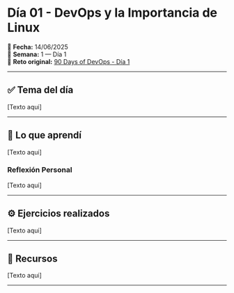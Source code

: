 # Día 01 - DevOps y la Importancia de Linux

📅 **Fecha:** 14/06/2025  
📂 **Semana:** 1 — Día 1  
🔗 **Reto original:** [90 Days of DevOps - Día 1](https://90daysdevops.295devops.com/semana-01/dia1)

---

## ✅ Tema del día

[Texto aqui]

-----

## 🧠 Lo que aprendí

[Texto aqui]

### Reflexión Personal

[Texto aqui]

-----

## ⚙️ Ejercicios realizados

[Texto aqui]

-----

## 📎 Recursos

[Texto aqui]

-----